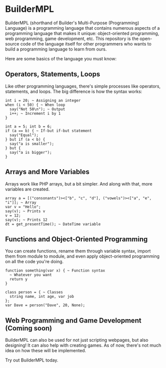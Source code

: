 # BuilderMPL

BuilderMPL (shorthand of Builder's Multi-Purpose (Programming) Language) is a programming language that contains numerous aspects of a programming language that makes it unique: object-oriented programming, web programming, game development, etc. This repository is the open-source code of the language itself for other programmers who wants to build a programming language to learn from ours.

Here are some basics of the language you must know:

## Operators, Statements, Loops

Like other programming languages, there's simple processes like operators, statements, and loops. The big difference is how the syntax works:

```bmpl
int i = 20; ~ Assigning an integer
when (i < 50) { ~ When loop
  say("Not 50\n"); ~ Output
  i++; ~ Increment i by 1
}

int a = 5; int b = 6;
if (a == b) { ~ If-but if-but statement
  say("Equal");
} but if (a < b) {
  say("a is smaller");
} but {
  say("a is bigger");
}
```

## Arrays and More Variables

Arrays work like PHP arrays, but a bit simpler. And along with that, more variables are created.

```bmpl
array a = [("consonants")><["b", "c", "d"], ("vowels")><["a", "e", "i"]]; ~ Array
var v = "Hello";
say(v); ~ Prints v
v = 12;
say(v); ~ Prints 12
dt = get_presentTime(); ~ DateTime variable
```

## Functions and Object-Oriented Programming

You can create functions, rename them through variable syntax, import them from module to module, and even apply object-oriented programming on all the code you're doing.

```
function something(var x) { ~ Function syntax
  ~ Whatever you want
  return y
}

class person = { ~ Classes
  string name, int age, var job
};
var Dave = person("Dave", 20, None);
```

## Web Programming and Game Development (Coming soon)

BuilderMPL can also be used for not just scripting webpages, but also designing! It can also help with creating games. As of now, there's not much idea on how these will be implemented.

Try out BuilderMPL today.
